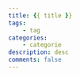 ```yaml
---
title: {{ title }}
tags:
    - tag
categories:
    - categorie
description: desc
comments: false
---
```

